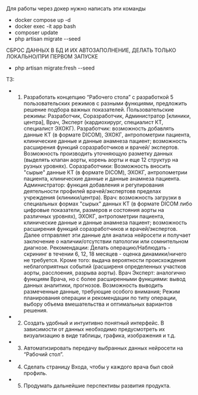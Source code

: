 Для работы через докер нужно написать эти команды
- docker compose up -d
- docker exec -it app bash
- composer update
- php artisan migrate --seed

СБРОС ДАННЫХ В БД И ИХ АВТОЗАПОЛНЕНИЕ, ДЕЛАТЬ ТОЛЬКО ЛОКАЛЬНО/ПРИ ПЕРВОМ ЗАПУСКЕ 
 - php artisan migrate:fresh --seed

ТЗ: 
- 1) Разработать концепцию “Рабочего стола” с разработкой 5 пользовательских режимов с разными функциями, предложить решение подбора важных показателей. Пользовательские   режимы: Разработчик, Соразработчик, Администратор [клиники, центра], Врач, Эксперт (кардиохирург, специалист КТ, специалист ЭХОКГ). Разработчик: возможность добавлять   данные КТ (в формате DICOM), ЭХОКГ, антропометрии пациента, клинические данные и данные анамнеза пациент; возможность расширения функций соразработчиков и врачей/       экспертов. Возможность производить уточняющую разметку данных (выделять клапан аорты, корень аорты и еще 12 структур на рузных уровнях). Соразработчики: Возможность     вносить "сырые" данные КТ (в формате DICOM), ЭХОКГ, антропометрии пациента, клинические данные и данные анамнеза пациента. Администратор: функция добавления и           регулирования деятельности профилей врачей/экспертовв пределах учреждения (клиники/центра).  Врач: возможность загрузки в специальных формах  "сырых" данных КТ (в       формате DICOM либо цифровые показатели, размеров и состояния аорты на различных уровнях), ЭХОКГ, антропометрии пациента, клинические данные и данные анамнеза пациент;   возможность расширения функций соразработчиков и врачей/экспертов. Далее отправляет эти данные для анализа нейросети и получает заключение о наличии/отсутствии           патологии или сомнительном диагнозе. Рекомендации: Делать операцию/Наблюдать - скрининг в течении 6, 12, 18 месяцев - оценка динамики/ничего не требуется. Кроме того:   выдача вероятности происхождения неблагоприятных событий (расширеня определенных участков аорты, расслоения, разрыва аорты). Врач Эксперт: аналогично функциям Врача,     но с более расширенными функциями: вывод данных аналитики, прогнозов. Возможность выводить размеченные данные, требующие особого внимания; Режим планирования операции   и рекомендации по типу операции, выбору объема вмешательства и оптимальных вариантов решения.
- 2) Создать удобный и интуитивно понятный интерфейс. В зависимости от данных необходимо предусмотреть их визуализацию в виде таблицы, графика, изображения и т.д.
- 3) Автоматизировать передачу выбранных данных нейросети на “Рабочий стол”.
- 4) Сделать страницу Входа, чтобы у каждого врача был свой профиль.
- 5) Продумать дальнейшие перспективы развития продукта. 

